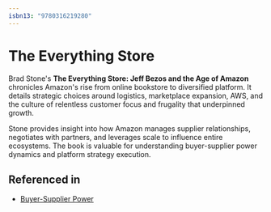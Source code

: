 ```yaml
---
isbn13: "9780316219280"
---
```


# The Everything Store

Brad Stone's **The Everything Store: Jeff Bezos and the Age of Amazon** chronicles Amazon's rise from online bookstore to diversified platform. It details strategic choices around logistics, marketplace expansion, AWS, and the culture of relentless customer focus and frugality that underpinned growth.

Stone provides insight into how Amazon manages supplier relationships, negotiates with partners, and leverages scale to influence entire ecosystems. The book is valuable for understanding buyer-supplier power dynamics and platform strategy execution.

## Referenced in

- [Buyer-Supplier Power](/strategies/markets/buyer-supplier-power)
